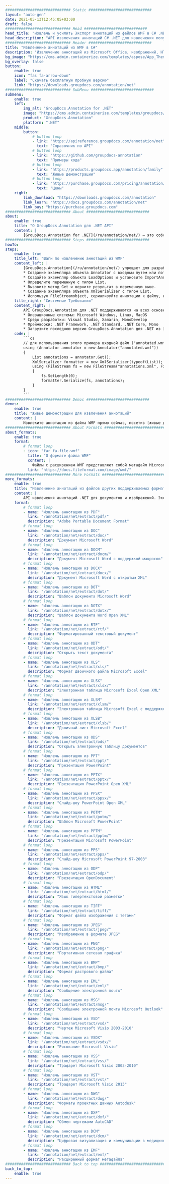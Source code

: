 ```yaml
---
############################# Static ############################
layout: "auto-gen"
date: 2021-05-13T12:45:05+03:00
draft: false
############################# Head ############################
head_title: "Извлечь и усилить Экспорт аннотаций из файлов WMF в C# .NET"
head_description: "API извлечения аннотаций C# .NET для извлечения популярных типов аннотаций из файлов WMF, изображений, файлов чертежей и документов."
############################# Header ############################
title: "Извлечение аннотаций из WMF в C#"
description: "Извлечение аннотаций из Microsoft Office, изображений, HTML, рисунков и других форматов файлов документов в любом типе приложения C# .NET."
bg_image: "https://cms.admin.containerize.com/templates/aspose/App_Themes/V3/images/bg/header1.png"
bg_overlay: false
button:
    enable: true
    icon: "fas fa-arrow-down"
    label: "Скачать бесплатную пробную версию"
    link: "https://downloads.groupdocs.com/annotation/net"
############################# SubMenu ############################
submenu:
    enable: true
    left:
        img_alt: "GroupDocs.Annotation for .NET"
        image: "https://cms.admin.containerize.com/templates/groupdocs/images/product-logos/90x90-noborder/groupdocs-annotation-net.png"
        product: "GroupDocs.Annotation"
        platform: ".NET"
    middle:
        button:
            # button loop
            - link: "https://apireference.groupdocs.com/annotation/net"
              text: "Справочник по API"
            # button loop
            - link: "https://github.com/groupdocs-annotation"
              text: "Примеры кода"
            # button loop
            - link: "https://products.groupdocs.app/annotation/family"
              text: "Живые демонстрации"
            # button loop
            - link: "https://purchase.groupdocs.com/pricing/annotation/net"
              text: "Цены"
    right:
        link_download: "https://downloads.groupdocs.com/annotation"
        link_learn: "https://docs.groupdocs.com/annotation/net"
        link_buy: "https://purchase.groupdocs.com"
############################# About ############################
about:
    enable: true
    title: "О GroupDocs.Annotation для .NET API"
    content: |
        [GroupDocs.Annotation for .NET](/ru/annotation/net/) — это собственный API управления аннотациями .NET для чтения, добавления, редактирования, удаления, извлечения и экспорта аннотаций из изображений и форматов файлов документов. Пользователи могут легко извлекать комментарии, примечания, примечания и различные типы аннотаций, включая текст, графику и водяные знаки, из документов PDF, HTML, Microsoft Word, электронных таблиц Excel, диаграмм Visio, презентаций PowerPoint, рисунков, изображений и многих других форматов файлов. Функция обработки аннотаций может точно считывать аннотации из импортированных документов и позволяет экспортировать обратно в исходный или желаемый формат файла после реализации настройки аннотаций.
############################# Steps ############################
howTo:
steps:
    enable: true
    title_left: "Шаги по извлечению аннотаций из WMF"
    content_left: |
        [GroupDocs.Annotation](/ru/annotation/net/) упрощает для разработчиков .NET извлечение аннотаций из файлов WMF в своих приложениях за счет выполнения нескольких простых шагов.
        * Создание экземпляра объекта Annotator с входным путем или потоком документа.
        * Создайте экземпляр объекта LoadOptions и установите ImportAnnotation = true.
        * Определите переменную с типом List.
        * Вызовите метод Get и верните результат в переменную выше.
        * Создание экземпляра объекта XmlSerializer с типом List.
        * Используя FileStreamobject, сериализуйте аннотации к файлу, как показано в примере ниже.
    title_right: "Системные Требования"
    content_right: |
        API GroupDocs.Annotation для .NET поддерживаются на всех основных платформах и операционных системах. Перед выполнением приведенного ниже кода убедитесь, что в вашей системе установлены следующие предварительные компоненты.
        * Операционные системы: Microsoft Windows, Linux, MacOS
        * Среды разработки: Visual Studio, Xamarin, MonoDevelop
        * Фреймворки: .NET Framework, .NET Standard, .NET Core, Mono
        * Загрузите последнюю версию GroupDocs.Annotation для .NET из [NuGet](https://www.nuget.org/packages/groupdocs.annotation).
    code: |
        ```cs
        // для использования этого примера входной файл ("annotated.wmf") должен быть с аннотациями
        using (Annotator annotator = new Annotator("annotated.wmf"))
        {
        	List annotations = annotator.Get();
        	XmlSerializer formatter = new XmlSerializer(typeof(List));
        	using (FileStream fs = new FileStream("annotations.xml", FileMode.Create))
            {
            	fs.SetLength(0);
                formatter.Serialize(fs, annotations);
            }
        }
        ```
############################# Demos ############################
demos:
    enable: true
    title: "Живые демонстрации для извлечения аннотаций"
    content: |
        Извлеките аннотацию из файла WMF прямо сейчас, посетив [живые демонстрации](https://products.groupdocs.app/annotation/family). Живая демонстрация имеет следующие преимущества
############################# About Formats ############################
about_formats:
    enable: true
    format:
        # format loop
        - icon: "far fa-file-wmf"
          title: "О формате файла WMF"
          content: |
            Файлы с расширением WMF представляют собой метафайл Microsoft Windows (WMF) для хранения данных векторных и растровых изображений. Чтобы быть более точным, WMF принадлежит к категории форматов векторных файлов форматов графических файлов, которые не зависят от устройства. Интерфейс графических устройств Windows (GDI) использует функции, хранящиеся в файле WMF, для отображения изображения на экране. Более расширенная версия WMF, известная как Enhanced Meta Files (EMF), была опубликована позже, что делает формат более многофункциональным. Практически WMF похож на SVG.
          link: "https://docs.fileformat.com/image/wmf/"
############################# More Formats ############################
more_formats:
    enable: true
    title: "Извлечение аннотаций из файлов других поддерживаемых форматов"
    content: |
        API извлечения аннотаций .NET для документов и изображений. Экспортируйте аннотацию из некоторых популярных форматов файлов, как указано ниже.
    format: 
        # format loop
        - name: "Извлечь аннотацию из PDF"
          link: "/annotation/net/extract/pdf/"
          description: "Adobe Portable Document Format"
        # format loop
        - name: "Извлечь аннотацию из DOC"
          link: "/annotation/net/extract/doc/"
          description: "Документ Microsoft Word"
        # format loop
        - name: "Извлечь аннотацию из DOCM"
          link: "/annotation/net/extract/docm/"
          description: "Документ Microsoft Word с поддержкой макросов"
        # format loop
        - name: "Извлечь аннотацию из DOCX"
          link: "/annotation/net/extract/docx/"
          description: "Документ Microsoft Word с открытым XML"
        # format loop
        - name: "Извлечь аннотацию из DOT"
          link: "/annotation/net/extract/dot/"
          description: "Шаблон документа Microsoft Word"
        # format loop
        - name: "Извлечь аннотацию из DOTX"
          link: "/annotation/net/extract/dotx/"
          description: "Шаблон документа Word Open XML"
        # format loop
        - name: "Извлечь аннотацию из RTF"
          link: "/annotation/net/extract/rtf/"
          description: "Форматированный текстовый документ"
        # format loop
        - name: "Извлечь аннотацию из ODT"
          link: "/annotation/net/extract/odt/"
          description: "Открыть текст документа"
        # format loop
        - name: "Извлечь аннотацию из XLS"
          link: "/annotation/net/extract/xls/"
          description: "Формат двоичного файла Microsoft Excel"
        # format loop
        - name: "Извлечь аннотацию из XLSX"
          link: "/annotation/net/extract/xlsx/"
          description: "Электронная таблица Microsoft Excel Open XML"
        # format loop
        - name: "Извлечь аннотацию из XLSM"
          link: "/annotation/net/extract/xlsm/"
          description: "Электронная таблица Microsoft Excel с поддержкой макросов"
        # format loop
        - name: "Извлечь аннотацию из XLSB"
          link: "/annotation/net/extract/xlsb/"
          description: "Двоичный лист Microsoft Excel"
        # format loop
        - name: "Извлечь аннотацию из ODS"
          link: "/annotation/net/extract/ods/"
          description: "Открыть электронную таблицу документов"
        # format loop
        - name: "Извлечь аннотацию из PPT"
          link: "/annotation/net/extract/ppt/"
          description: "Презентация PowerPoint"
        # format loop
        - name: "Извлечь аннотацию из PPTX"
          link: "/annotation/net/extract/pptx/"
          description: "Презентация PowerPoint Open XML"
        # format loop
        - name: "Извлечь аннотацию из PPSX"
          link: "/annotation/net/extract/ppsx/"
          description: "Слайд-шоу PowerPoint Open XML"
        # format loop
        - name: "Извлечь аннотацию из POTM"
          link: "/annotation/net/extract/potm/"
          description: "Шаблон Microsoft PowerPoint"
        # format loop
        - name: "Извлечь аннотацию из PPTM"
          link: "/annotation/net/extract/pptm/"
          description: "Презентация Microsoft PowerPoint"
        # format loop
        - name: "Извлечь аннотацию из PPS"
          link: "/annotation/net/extract/pps/"
          description: "Слайд-шоу Microsoft PowerPoint 97-2003"
        # format loop
        - name: "Извлечь аннотацию из ODP"
          link: "/annotation/net/extract/odp/"
          description: "Презентация OpenDocument"
        # format loop
        - name: "Извлечь аннотацию из HTML"
          link: "/annotation/net/extract/html/"
          description: "Язык гипертекстовой разметки"
        # format loop
        - name: "Извлечь аннотацию из TIFF"
          link: "/annotation/net/extract/tiff/"
          description: "Формат файла изображения с тегами"
        # format loop
        - name: "Извлечь аннотацию из JPEG"
          link: "/annotation/net/extract/jpeg/"
          description: "Изображение в формате JPEG"
        # format loop
        - name: "Извлечь аннотацию из PNG"
          link: "/annotation/net/extract/png/"
          description: "Портативная сетевая графика"
        # format loop
        - name: "Извлечь аннотацию из BMP"
          link: "/annotation/net/extract/bmp/"
          description: "Формат растрового файла"
        # format loop
        - name: "Извлечь аннотацию из EML"
          link: "/annotation/net/extract/eml/"
          description: "Сообщение электронной почты"
        # format loop
        - name: "Извлечь аннотацию из MSG"
          link: "/annotation/net/extract/msg/"
          description: "Сообщение электронной почты Microsoft Outlook"
        # format loop
        - name: "Извлечь аннотацию из VSD"
          link: "/annotation/net/extract/vsd/"
          description: "Чертеж Microsoft Visio 2003-2010"
        # format loop
        - name: "Извлечь аннотацию из VSDX"
          link: "/annotation/net/extract/vsdx/"
          description: "Рисование Microsoft Visio"
        # format loop
        - name: "Извлечь аннотацию из VSS"
          link: "/annotation/net/extract/vss/"
          description: "Трафарет Microsoft Visio 2003-2010"
        # format loop
        - name: "Извлечь аннотацию из VST"
          link: "/annotation/net/extract/vst/"
          description: "Трафарет Microsoft Visio 2013"
        # format loop
        - name: "Извлечь аннотацию из DWG"
          link: "/annotation/net/extract/dwg/"
          description: "Форматы проектных данных Autodesk"
        # format loop
        - name: "Извлечь аннотацию из DXF"
          link: "/annotation/net/extract/dxf/"
          description: "Обмен чертежами AutoCAD"
        # format loop
        - name: "Извлечь аннотацию из DCM"
          link: "/annotation/net/extract/dcm/"
          description: "Цифровая визуализация и коммуникации в медицине"
        # format loop
        - name: "Извлечь аннотацию из EMF"
          link: "/annotation/net/extract/emf/"
          description: "Расширенный формат метафайла"
############################# Back to top ###############################
back_to_top:
    enable: true
---
```

